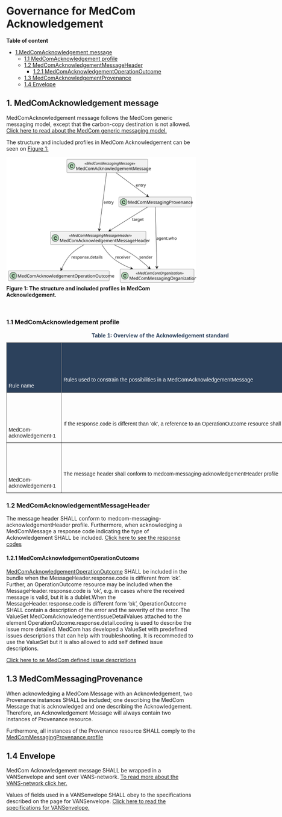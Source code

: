 # Governance for MedCom Acknowledgement 

**Table of content**
* [1.MedComAcknowledgement message](#1-medcomacknowledgement-message)
    * [1.1 MedComAcknowledgement profile](#11-medcomacknowledgement-profile)
    * [1.2 MedComAcknowledgementMessageHeader](#12-medcomacknowledgementmessageheader)
        * [1.2.1 MedComAcknowledgementOperationOutcome](#121-medcomacknowledgementoperationoutcome)
    * [1.3 MedComAcknowledgementProvenance](#13-medcomacknowledgementprovenance)
    * [1.4 Envelope](#14-envelope)



## 1. MedComAcknowledgement message 
MedComAcknowledgement message follows the MedCom generic messaging model, except that the carbon-copy destination is not allowed. [Click here to read about the MedCom generic messaging model.](https://medcomdk.github.io/dk-medcom-messaging/assets/documents/Intro-Technical-Spec-ENG.html#21-medcommessagingmessage-bundle)  

The structure and included profiles in MedCom Acknowledgement can be seen on <a href="#fig1">Figure 1: 

<figure style="margin-left: 0px; margin-right: 0px; width: 100%;">
<a href="../images/MedComAcknowledgementMessage.svg" target="_blank"> <img src="../images/MedComAcknowledgementMessage.svg" alt="The structure and included profiles in MedCom Acknowledgement" style="width:auto; margin-left:0px; margin-right:0px;" id="fig1"></a>
<figcaption text-align="left"><b>Figure 1: The structure and included profiles in MedCom Acknowledgement.</b></figcaption>
</figure>
<br>


### 1.1 MedComAcknowledgement profile 
<style type="text/css">
.tg  {border-collapse:collapse;border-spacing:0;}
.tg td{border-color:black;border-style:solid;border-width:1px;font-family:Arial, sans-serif;font-size:14px;
  overflow:hidden;padding:10px 5px;word-break:normal;}
.tg th{border-color:black;border-style:solid;border-width:1px;font-family:Arial, sans-serif;font-size:14px;
  font-weight:normal;overflow:hidden;padding:10px 5px;word-break:normal;}
.tg .tg-lc33{background-color:#2c415c;border-color:inherit;color:#ffffff;text-align:left;vertical-align:top}
.tg .tg-0pky{border-color:inherit;text-align:left;vertical-align:top}
@media screen and (max-width: 767px) {.tg {width: auto !important;}.tg col {width: auto !important;}.tg-wrap {overflow-x: auto;-webkit-overflow-scrolling: touch;}}</style>
<div class="tg-wrap">
<table class="tg" style="undefined;table-layout: fixed; width: 817px" id="Tab1">
<caption style="color:#2c415c;font-weight:bold"> Table 1: Overview of the Acknowledgement standard </caption>
<colgroup>
<col style="width: 145.88889px">
<col style="width: 670.88889px">
</colgroup>
<thead>
  <tr>
    <th class="tg-lc33"><br><br><br><br><br><br>Rule name  </th>
    <th class="tg-lc33"><br><br><br><br><br>Rules used to constrain the possibilities in a MedComAcknowledgementMessage </th>
  </tr>
</thead>
<tbody>
  <tr>
    <td class="tg-0pky"><br><br><br><br><br>MedCom-acknowledgement-1  </td>
    <td class="tg-0pky"><br><br><br><br>If the response.code is different than 'ok', a reference to an OperationOutcome resource shall be included. </td>
  </tr>
  <tr>
    <td class="tg-0pky"><br><br><br><br><br>MedCom-acknowledgement-1  </td>
    <td class="tg-0pky"><br><br><br><br>The message header shall conform to medcom-messaging-acknowledgementHeader profile </td>
  </tr>
</tbody>
</table></div>

### 1.2 MedComAcknowledgementMessageHeader 

The message header SHALL conform to medcom-messaging-acknowledgementHeader profile.
Furthermore, when acknowledging a MedComMessage a response code indicating the type of Acknowledgement SHALL be included. 
[Click here to see the response codes](https://medcomfhir.dk/ig/acknowledgement/StructureDefinition-medcom-messaging-acknowledgementHeader.html#respons-code)

#### 1.2.1 MedComAcknowledgementOperationOutcome 

[MedComAcknowledgementOperationOutcome](https://medcomfhir.dk/ig/acknowledgement/StructureDefinition-medcom-acknowledgement-operationoutcome.html) SHALL be included in the bundle when the MessageHeader.response.code is different from ‘ok’. Further, an OperationOutcome resource may be included when the MessageHeader.response.code is ‘ok’, e.g. in cases where the received message is valid, but it is a dublet.When the MessageHeader.response.code is different form ‘ok’, OperationOutcome SHALL contain a description of the error and the severity of the error.
The ValueSet MedComAcknowledgementIssueDetailValues attached to the element OperationOutcome.response.detail.coding is used to describe the issue more detailed.
MedCom has developed a ValueSet with predefined issues descriptions that can help with troubleshooting. It is recommeded to use the ValueSet but it is also allowed to add self defined issue descriptions.  

[Click here to se MedCom defined issue descriptions](https://medcomfhir.dk/ig/terminology/ValueSet-medcom-acknowledgement-issue-details.html)


## 1.3 MedComMessagingProvenance
When acknowledging a MedCom Message with an Acknowledgement, two Provenance instances SHALL be included; one describing the MedCom Message that is acknowledged and one describing the Acknowledgement. Therefore, an Acknowledgement Message will always contain two instances of Provenance resource.  

Furthermore, all instances of the Provenance resource SHALL comply to the [MedComMessagingProvenance profile](https://medcomfhir.dk/ig/messaging/StructureDefinition-medcom-messaging-provenance.html)  

## 1.4 Envelope
MedCom Acknowledgement message SHALL be wrapped in a VANSenvelope and sent over VANS-network. 
[To read more about the VANS-network click her.](https://medcomdk.github.io/MedCom-FHIR-Communication/assets/documents/030_Governance-for-Network-Layer.html)  

Values of fields used in a VANSenvelope SHALL obey to the specifications described on the page for VANSenvelope. [Click here to read the specifications for VANSenvelope.](https://medcomdk.github.io/MedCom-FHIR-Communication/assets/documents/FHIRMessages_NetworkEnvelopes_EN.html) 

